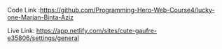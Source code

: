 Code Link :https://github.com/Programming-Hero-Web-Course4/lucky-one-Marjan-Binta-Aziz

Live Link: https://app.netlify.com/sites/cute-gaufre-e35806/settings/general